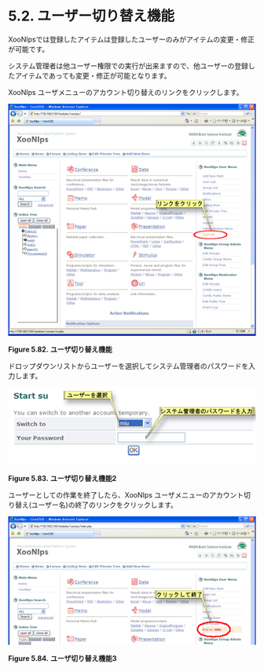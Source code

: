 # 5.2. ユーザー切り替え機能

XooNIpsでは登録したアイテムは登録したユーザーのみがアイテムの変更・修正が可能です。

システム管理者は他ユーザー権限での実行が出来ますので、他ユーザーの登録したアイテムであっても変更・修正が可能となります。

XooNIps ユーザメニューのアカウント切り替えのリンクをクリックします。

![Switch User Accounts](../../../.gitbook/assets/xoonips-operate75.png)

**Figure 5.82.**  **ユーザ切り替え機能**

 ドロップダウンリストからユーザーを選択してシステム管理者のパスワードを入力します。

![Switch User Accounts 2](../../../.gitbook/assets/xoonips-operate76.png)

**Figure 5.83.**  **ユーザ切り替え機能2**

 ユーザーとしての作業を終了したら、XooNIps ユーザメニューのアカウント切り替え\(ユーザー名\)の終了のリンクをクリックします。

![Switch User Accounts 3](../../../.gitbook/assets/xoonips-operate77%20%281%29.png)

**Figure 5.84.**  **ユーザ切り替え機能3**

